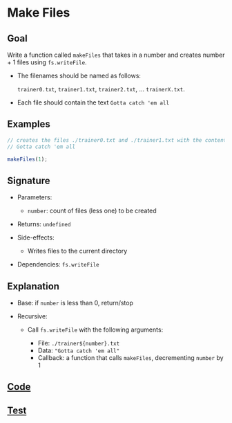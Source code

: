 # Make Files

## Goal

Write a function called `makeFiles` that takes in a number and creates number + 1 files using `fs.writeFile`.

- The filenames should be named as follows:

  `trainer0.txt`, `trainer1.txt`, `trainer2.txt`, ... `trainerX.txt`.

- Each file should contain the text `Gotta catch 'em all`

## Examples

```js
// creates the files ./trainer0.txt and ./trainer1.txt with the content:
// Gotta catch 'em all

makeFiles(1);
```

## Signature

- Parameters:

  - `number`: count of files (less one) to be created

- Returns: `undefined`
- Side-effects:

  - Writes files to the current directory

- Dependencies: `fs.writeFile`

## Explanation

- Base: if `number` is less than 0, return/stop
- Recursive:

  - Call `fs.writeFile` with the following arguments:

    - File: `./trainer${number}.txt`
    - Data: `"Gotta catch 'em all"`
    - Callback: a function that calls `makeFiles`, decrementing `number` by 1

## [Code](index.js)

## [Test](index.test.js)
